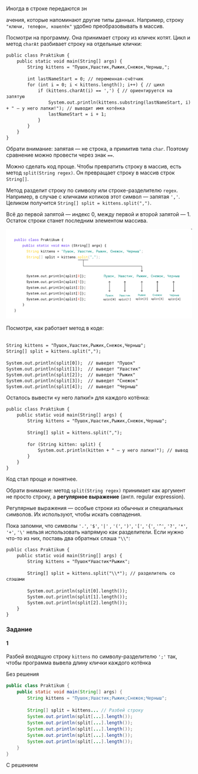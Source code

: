 Иногда в строке передаются зн

ачения, которые напоминают другие типы данных. Например, строку `"ключи, телефон, кошелёк"` удобно преобразовывать в массив.

Посмотри на программу. Она принимает строку из кличек котят. Цикл и метод `charAt` разбивает строку на отдельные клички:
```
public class Praktikum {
    public static void main(String[] args) {
        String kittens = "Пушок,Ушастик,Рыжик,Снежок,Черныш,";

        int lastNameStart = 0; // переменная-счётчик
        for (int i = 0; i < kittens.length(); i++) { // цикл 
            if (kittens.charAt(i) == ',') { // ориентируется на запятую
                System.out.println(kittens.substring(lastNameStart, i) + " — у него лапки!"); // выводит имя котёнка
                lastNameStart = i + 1;
            }
        }
    }
} 
```

Обрати внимание: запятая — не строка, а примитив типа `char`. Поэтому сравнение можно провести через знак `==`.

Можно сделать код проще. Чтобы превратить строку в массив, есть метод `split(String regex)`. Он превращает строку в массив строк `String[]`.

Метод разделит строку по символу или строке-разделителю `regex`. Например, в случае с кличками котиков этот символ — запятая `','`. Целиком получится `String[] split = kittens.split(",")`.

Всё до первой запятой — индекс 0, между первой и второй запятой — 1. Остаток строки станет последним элементом массива.

![img_3.png](img%2Fimg_3.png)

Посмотри, как работает метод в коде:
```

String kittens = "Пушок,Ушастик,Рыжик,Снежок,Черныш";
String[] split = kittens.split(",");

System.out.println(split[0]);  // выведет "Пушок"
System.out.println(split[1]);  // выведет "Ушастик"
System.out.println(split[2]);  // выведет "Рыжик"
System.out.println(split[3]);  // выведет "Снежок"
System.out.println(split[4]);  // выведет "Черныш" 
```

Осталось вывести «у него лапки!» для каждого котёнка:
```
public class Praktikum {
    public static void main(String[] args) {
        String kittens = "Пушок,Ушастик,Рыжик,Снежок,Черныш";

        String[] split = kittens.split(",");

        for (String kitten: split) {
            System.out.println(kitten + " — у него лапки!"); // вывод
        }
    }
} 
```

Код стал проще и понятнее.

Обрати внимание: метод `split(String regex)` принимает как аргумент не просто строку, а **регулярное выражение** (англ. regular expression).

Регулярные выражения — особые строки из обычных и специальных символов. Их используют, чтобы искать совпадения.

Пока запомни, что символы `'.'`, `'$'`, `'|'` , `'('`, `')'`, `'['`, `'{'`, `'^'`, `'?'`, `'*'`, `'+'`, `'\'` нельзя использовать напрямую как разделители. Если нужно что-то из них, поставь два обратных слэша `"\\"`:
```
public class Praktikum {
    public static void main(String[] args) {
        String kittens = "Пушок*Ушастик*Рыжик";

        String[] split = kittens.split("\\*"); // разделитель со слэшами

        System.out.println(split[0].length());
        System.out.println(split[1].length());
        System.out.println(split[2].length());
    }
} 
```

### Задание
#### 1
Разбей входящую строку `kittens` по символу-разделителю `';'` так, чтобы программа вывела длину клички каждого котёнка

Без решения
```Java
public class Praktikum {
    public static void main(String[] args) {
        String kittens = "Пушок;Ушастик;Рыжик;Снежок;Черныш";

        String[] split = kittens... // Разбей строку
        System.out.println(split[...].length());  
        System.out.println(split[...].length());  
        System.out.println(split[...].length());  
        System.out.println(split[...].length());  
        System.out.println(split[...].length()); 
    }
}
```

С решением
```Java

```